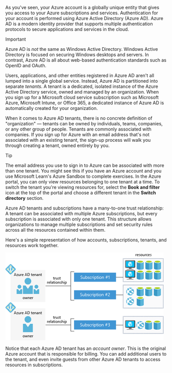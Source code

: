 As you've seen, your Azure account is a globally unique entity that gives you access to your Azure subscriptions and services. Authentication for your account is performed using Azure Active Directory (Azure AD). Azure AD is a modern identity provider that supports multiple authentication protocols to secure applications and services in the cloud. 

> [!IMPORTANT]
> Azure AD is _not_ the same as Windows Active Directory. Windows Active Directory is focused on securing Windows desktops and servers. In contrast, Azure AD is all about web-based authentication standards such as OpenID and OAuth.

Users, applications, and other entities registered in Azure AD aren't all lumped into a single global service. Instead, Azure AD is partitioned into separate _tenants_. A tenant is a dedicated, isolated instance of the Azure Active Directory service, owned and managed by an organization. When you sign up for a Microsoft cloud service subscription such as Microsoft Azure, Microsoft Intune, or Office 365, a dedicated instance of Azure AD is automatically created for your organization.

When it comes to Azure AD tenants, there is no concrete definition of "organization" &mdash; tenants can be owned by individuals, teams, companies, or any other group of people. Tenants are commonly associated with companies. If you sign up for Azure with an email address that's not associated with an existing tenant, the sign-up process will walk you through creating a tenant, owned entirely by you.

> [!TIP]
> The email address you use to sign in to Azure can be associated with more than one tenant. You might see this if you have an Azure account and you use Microsoft Learn's Azure Sandbox to complete exercises. In the Azure portal, you can only view resources belonging to one tenant at a time. To switch the tenant you're viewing resources for, select the **Book and filter** icon at the top of the portal and choose a different tenant in the **Switch directory** section.

Azure AD tenants and subscriptions have a many-to-one trust relationship: A tenant can be associated with multiple Azure subscriptions, but every subscription is associated with only one tenant. This structure allows organizations to manage multiple subscriptions and set security rules across all the resources contained within them.

Here's a simple representation of how accounts, subscriptions, tenants, and resources work together.

![An illustration showing two different Azure AD tenants. One tenant has two subscriptions, and each subscription is linked to a set of Azure resources. The other tenant has one subscription that is linked to a different set of Azure resources.](../media/4-azure-ad-tenant.png)

Notice that each Azure AD tenant has an _account owner_. This is the original Azure account that is responsible for billing. You can add additional users to the tenant, and even invite guests from other Azure AD tenants to access resources in subscriptions.